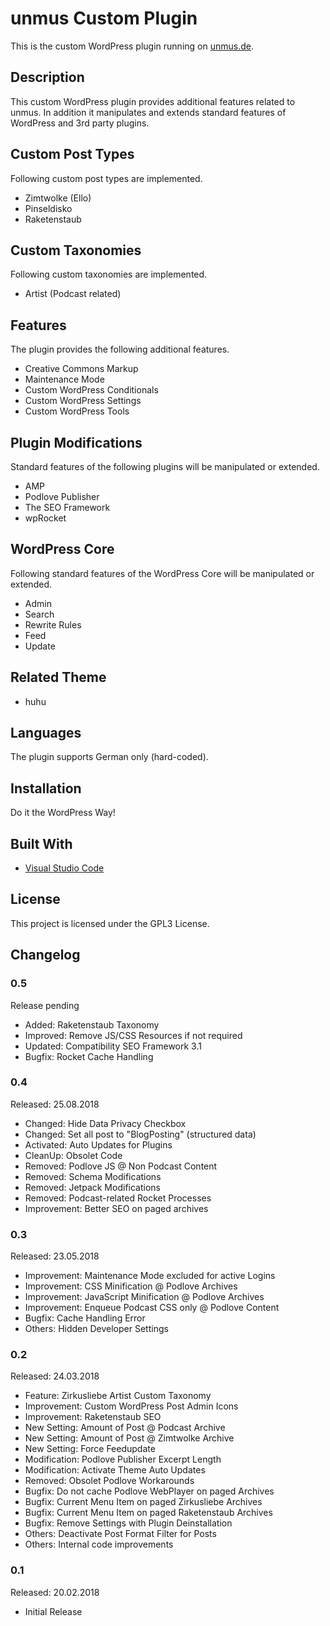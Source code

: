 # unmus Custom Plugin

This is the custom WordPress plugin running on [unmus.de](https://www.unmus.de/).

## Description 

This custom WordPress plugin provides additional features related to unmus. In addition it manipulates and extends standard features of WordPress and 3rd party plugins.

## Custom Post Types

Following custom post types are implemented.

* Zimtwolke (Ello)
* Pinseldisko
* Raketenstaub

## Custom Taxonomies

Following custom taxonomies are implemented.

* Artist (Podcast related)

## Features

The plugin provides the following additional features.

* Creative Commons Markup
* Maintenance Mode
* Custom WordPress Conditionals
* Custom WordPress Settings
* Custom WordPress Tools

## Plugin Modifications

Standard features of the following plugins will be manipulated or extended.

* AMP
* Podlove Publisher
* The SEO Framework
* wpRocket

## WordPress Core

Following standard features of the WordPress Core will be manipulated or extended.

* Admin
* Search
* Rewrite Rules
* Feed
* Update

## Related Theme

* huhu

## Languages

The plugin supports German only (hard-coded).

## Installation

Do it the WordPress Way! 

## Built With

* [Visual Studio Code](https://code.visualstudio.com)

## License

This project is licensed under the GPL3 License.

## Changelog

### 0.5

Release pending

* Added: Raketenstaub Taxonomy
* Improved: Remove JS/CSS Resources if not required
* Updated: Compatibility SEO Framework 3.1
* Bugfix: Rocket Cache Handling

### 0.4

Released: 25.08.2018

* Changed: Hide Data Privacy Checkbox
* Changed: Set all post to "BlogPosting" (structured data)
* Activated: Auto Updates for Plugins
* CleanUp: Obsolet Code
* Removed: Podlove JS @ Non Podcast Content
* Removed: Schema Modifications
* Removed: Jetpack Modifications
* Removed: Podcast-related Rocket Processes
* Improvement: Better SEO on paged archives

### 0.3

Released: 23.05.2018

* Improvement: Maintenance Mode excluded for active Logins
* Improvement: CSS Minification @ Podlove Archives
* Improvement: JavaScript Minification @ Podlove Archives
* Improvement: Enqueue Podcast CSS only @ Podlove Content
* Bugfix: Cache Handling Error
* Others: Hidden Developer Settings

### 0.2

Released: 24.03.2018

* Feature: Zirkusliebe Artist Custom Taxonomy
* Improvement: Custom WordPress Post Admin Icons
* Improvement: Raketenstaub SEO
* New Setting: Amount of Post @ Podcast Archive
* New Setting: Amount of Post @ Zimtwolke Archive
* New Setting: Force Feedupdate
* Modification: Podlove Publisher Excerpt Length
* Modification: Activate Theme Auto Updates
* Removed: Obsolet Podlove Workarounds
* Bugfix: Do not cache Podlove WebPlayer on paged Archives
* Bugfix: Current Menu Item on paged Zirkusliebe Archives
* Bugfix: Current Menu Item on paged Raketenstaub Archives
* Bugfix: Remove Settings with Plugin Deinstallation
* Others: Deactivate Post Format Filter for Posts
* Others: Internal code improvements

### 0.1

Released: 20.02.2018

* Initial Release